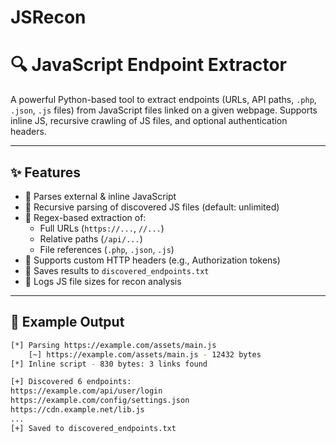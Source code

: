 # JSRecon
# 🔍 JavaScript Endpoint Extractor

A powerful Python-based tool to extract endpoints (URLs, API paths, `.php`, `.json`, `.js` files) from JavaScript files linked on a given webpage. Supports inline JS, recursive crawling of JS files, and optional authentication headers.

---

## ✨ Features

- 🔎 Parses external & inline JavaScript
- 🔁 Recursive parsing of discovered JS files (default: unlimited)
- 🧠 Regex-based extraction of:
  - Full URLs (`https://...`, `//...`)
  - Relative paths (`/api/...`)
  - File references (`.php`, `.json`, `.js`)
- 🔐 Supports custom HTTP headers (e.g., Authorization tokens)
- 💾 Saves results to `discovered_endpoints.txt`
- 📏 Logs JS file sizes for recon analysis

---

## 🧪 Example Output

```bash
[*] Parsing https://example.com/assets/main.js
    [~] https://example.com/assets/main.js - 12432 bytes
[*] Inline script - 830 bytes: 3 links found

[+] Discovered 6 endpoints:
https://example.com/api/user/login
https://example.com/config/settings.json
https://cdn.example.net/lib.js
...
[+] Saved to discovered_endpoints.txt
